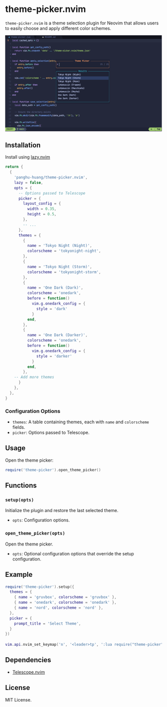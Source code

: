 # theme-picker.nvim

`theme-picker.nvim` is a theme selection plugin for Neovim that allows users to easily choose and apply different color schemes.

![Screenshot](./screenshot.png)

## Installation

Install using [lazy.nvim](https://github.com/folke/lazy.nvim)

```lua
return {
  {
    'panghu-huang/theme-picker.nvim',
    lazy = false,
    opts = {
      -- Options passed to Telescope
      picker = {
        layout_config = {
          width = 0.35,
          height = 0.5,
        },
        -- ...
      },
      themes = {
        {
          name = 'Tokyo Night (Night)',
          colorscheme = 'tokyonight-night',
        },
        {
          name = 'Tokyo Night (Storm)',
          colorscheme = 'tokyonight-storm',
        },
        {
          name = 'One Dark (Dark)',
          colorscheme = 'onedark',
          before = function()
            vim.g.onedark_config = {
              style = 'dark'
            }
          end,
        },
        {
          name = 'One Dark (Darker)',
          colorscheme = 'onedark',
          before = function()
            vim.g.onedark_config = {
              style = 'darker'
            }
          end,
        },
    -- Add more themes
      }
    },
  },
}
```

### Configuration Options

- `themes`: A table containing themes, each with `name` and `colorscheme` fields.
- `picker`: Options passed to Telescope.

## Usage

Open the theme picker:

```lua
require('theme-picker').open_theme_picker()
```

## Functions

### `setup(opts)`

Initialize the plugin and restore the last selected theme.

- `opts`: Configuration options.

### `open_theme_picker(opts)`

Open the theme picker.

- `opts`: Optional configuration options that override the setup configuration.

## Example

```lua
require('theme-picker').setup({
  themes = {
    { name = 'gruvbox', colorscheme = 'gruvbox' },
    { name = 'onedark', colorscheme = 'onedark' },
    { name = 'nord', colorscheme = 'nord' },
  },
  picker = {
    prompt_title = 'Select Theme',
  }
})

vim.api.nvim_set_keymap('n', '<leader>tp', ':lua require("theme-picker").open_theme_picker()<CR>', { noremap = true, silent = true })
```

## Dependencies

- [Telescope.nvim](https://github.com/nvim-telescope/telescope.nvim)

## License

MIT License.

